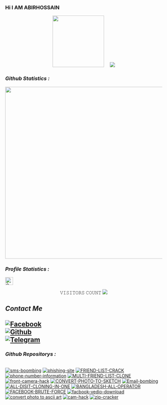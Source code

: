 ### Hi I AM  ABIRHOSSAIN 

<!--
**ABIRHOSSAIN10/ABIRHOSSAIN10** is a ✨ _special_ ✨ repository because its `README.md` (this file) appears on your GitHub profile.
<!-- Github README -->
<p align="center"><a href="https://github.com/ABIRHOSSAIN10">
<img height="165" src="https://github-readme-stats.vercel.app/api?username=ABIRHOSSAIN10&show_icons=true&include_all_commits=true&theme=gotham&cache_seconds=3200&hide_border=true" /></a>
&nbsp;&nbsp;&nbsp;
<a href="https://github.com/ABIRHOSSAIN10"><img src="https://github-readme-stats.vercel.app/api/top-langs/?username=ABIRHOSSAIN10&layout=compact&theme=chartreuse-dark&hide_border=true" />
</a></p>



<h3><b><i> Github Statistics :</i></b></h3>
<a href="https://github.com/ABIRHOSSAIN10"><img width=550 src="https://github-profile-trophy.vercel.app/?username=ABIRHOSSAIN10&theme=dracula&no-frame=true&title=Followers,Stars,Commit,Repository,Issues"/></a>

<h3><b><i> Profile Statistics :</i></b></h3>
<a href="https://github.com/ABIRHOSSAIN10"><img height="25" title="Counter" src="https://komarev.com/ghpvc/?username=ABIRHOSSAIN10&color=blueviolet&style=flat-square"></a>
<br>
<p align="center"> 
𝚅𝙸𝚂𝙸𝚃𝙾𝚁𝚂 𝙲𝙾𝚄𝙽𝚃
<img src="https://profile-counter.glitch.me/ABIRHOSSAIN10/count.svg" />
</p>

## <i><b> Contact Me</b></i> <br><br>[![Facebook](https://img.shields.io/badge/Facebook-AbirHossain-1877F2?style=flat-square&logo=facebook)](https://facebook.com/Abir-Hossain-104247341997068/?substory_index=0)<br>[![Github](https://img.shields.io/badge/Github-AbirHossain-dimgray?style=flat-square&logo=github)](https://github.com/ABIRHOSSAIN10/)<br>[![Telegram](https://img.shields.io/badge/Telegram-AbirHossain-blue?style=flat-square&logo=telegram)](https://t.me/AbirHossain402)<br>


<h3><b><i> Github Repositorys :</i></b></h3>
<br>
<a href="https://github.com/ABIRHOSSAIN10/sms-boombing"><img title="sms-boombing" src="https://github-readme-stats.vercel.app/api/pin/?username=ABIRHOSSAIN10&repo=sms-boombing&theme=gotham"></a>
<a href="https://github.com/ABIRHOSSAIN10/AH-PHISING"><img title="phishing-site" src="https://github-readme-stats.vercel.app/api/pin/?username=ABIRHOSSAIN10&repo=AH-PHISING&theme=gotham"></a>
<a href="https://github.com/ABIRHOSSAIN10/FRIEND-LIST-CRACK"><img title="FRIEND-LIST-CRACK" src="https://github-readme-stats.vercel.app/api/pin/?username=ABIRHOSSAIN10&repo=FRIEND-LIST-CRACK&theme=gotham"></a>
<a href="https://github.com/ABIRHOSSAIN10/phone-number-information"><img title="phone-number-information" src="https://github-readme-stats.vercel.app/api/pin/?username=ABIRHOSSAIN10&repo=phone-number-information&theme=gotham"></a>
<a href="https://github.com/ABIRHOSSAIN10/MULTI-FRIEND-LIST-CLONE"><img title="MULTI-FRIEND-LIST-CLONE" src="https://github-readme-stats.vercel.app/api/pin/?username=ABIRHOSSAIN10&repo=MULTI-FRIEND-LIST-CLONE&theme=gotham"></a>
<a href="https://github.com/ABIRHOSSAIN10/front-camera-hack"><img title="front-camera-hack" src="https://github-readme-stats.vercel.app/api/pin/?username=ABIRHOSSAIN10&repo=front-camera-hack&theme=gotham"></a>
<a href="https://github.com/ABIRHOSSAIN10/CONVERT-PHOTO-TO-SKETCH"><img title="CONVERT-PHOTO-TO-SKETCH" src="https://github-readme-stats.vercel.app/api/pin/?username=ABIRHOSSAIN10&repo=CONVERT-PHOTO-TO-SKETCH&theme=gotham"></a>
<a href="https://github.com/ABIRHOSSAIN10/Email-bombing"><img title="Email-bombing" src="https://github-readme-stats.vercel.app/api/pin/?username=ABIRHOSSAIN10&repo=Email-bombing&theme=gotham"></a>
<a href="https://github.com/ABIRHOSSAIN10/ALL-DISIT-CLONING-IN-ONE"><img title="ALL-DISIT-CLONING-IN-ONE" src="https://github-readme-stats.vercel.app/api/pin/?username=ABIRHOSSAIN10&repo=ALL-DISIT-CLONING-IN-ONE&theme=gotham"></a>
<a href="https://github.com/ABIRHOSSAIN10/BANGLADESH-ALL-OPERATOR"><img title="BANGLADESH-ALL-OPERATOR" src="https://github-readme-stats.vercel.app/api/pin/?username=ABIRHOSSAIN10&repo=BANGLADESH-ALL-OPERATOR&theme=gotham"></a>
<a href="https://github.com/ABIRHOSSAIN10/FACEBOOK-BRUTE-FORCE"><img title="FACEBOOK-BRUTE-FORCE" src="https://github-readme-stats.vercel.app/api/pin/?username=ABIRHOSSAIN10&repo=FACEBOOK-BRUTE-FORCE&theme=gotham"></a>
<a href="https://github.com/ABIRHOSSAIN10/facbook-vedio-download"><img title="facbook-vedio-download" src="https://github-readme-stats.vercel.app/api/pin/?username=ABIRHOSSAIN10&repo=facbook-vedio-download&theme=gotham"></a>
<a href="https://github.com/ABIRHOSSAIN10/photo"><img title="convert photo to ascii art" src="https://github-readme-stats.vercel.app/api/pin/?username=ABIRHOSSAIN10&repo=photo&theme=gotham"></a>
<a href="https://github.com/ABIRHOSSAIN10/cam-hack"><img title="cam-hack" src="https://github-readme-stats.vercel.app/api/pin/?username=ABIRHOSSAIN10&repo=cam-hack&theme=gotham"></a>
<a href="https://github.com/ABIRHOSSAIN10/zip-cracker"><img title="zip-cracker" src="https://github-readme-stats.vercel.app/api/pin/?username=ABIRHOSSAIN10&repo=zip-cracker&theme=gotham"></a>


